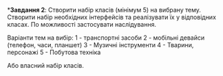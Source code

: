 ***Завдання 2**:
Створити набір класів (мінімум 5) на вибрану тему. Створити набір необхідних інтерфейсів та реалізувати їх у відповідних класах.
По можливості застосувати наслідування.
 
Варіанти тем на вибір: 
1 - транспортні засоби 
2 - мобільні девайси (телефон, часи, планшет) 
3 - Музичні інструменти
4 - Тварини, персонажі
5 - Побутова техніка
 
Або власний набір класів.
